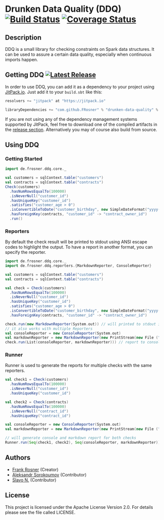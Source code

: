 # Drunken Data Quality (DDQ) [![Build Status](https://travis-ci.org/FRosner/drunken-data-quality.svg?branch=master)](https://travis-ci.org/FRosner/drunken-data-quality) [![Coverage Status](https://coveralls.io/repos/FRosner/drunken-data-quality/badge.svg?branch=master&service=github)](https://coveralls.io/github/FRosner/drunken-data-quality?branch=master)

## Description

DDQ is a small library for checking constraints on Spark data structures. It can be used to assure a certain data quality, especially when continuous imports happen.

## Getting DDQ [![Latest Release](https://img.shields.io/github/tag/FRosner/drunken-data-quality.svg?label=JitPack)](https://jitpack.io/#FRosner/drunken-data-quality)

In order to use DDQ, you can add it as a dependency to your project using [JitPack.io](https://jitpack.io/#FRosner/drunken-data-quality). Just add it to your `build.sbt` like this:

```scala
resolvers += "jitpack" at "https://jitpack.io"

libraryDependencies += "com.github.FRosner" % "drunken-data-quality" % "x.y.z"
```

If you are not using any of the dependency management systems supported by JitPack, feel free to download one of the compiled artifacts in the [release section](https://github.com/FRosner/drunken-data-quality/releases). Alternatively you may of course also build from source.

## Using DDQ

### Getting Started

```scala
import de.frosner.ddq.core._

val customers = sqlContext.table("customers")
val contracts = sqlContext.table("contracts")
Check(customers)
  .hasNumRowsEqualTo(100000)
  .isNeverNull("customer_id")
  .hasUniqueKey("customer_id")
  .satisfies("customer_age > 0")
  .isConvertibleToDate("customer_birthday", new SimpleDateFormat("yyyy-MM-dd"))
  .hasForeignKey(contracts, "customer_id" -> "contract_owner_id")
  .run()
```

### Reporters
By default the check result will be printed to stdout using ANSI escape codes to highlight the output. To have a report in another format, you can specify the reporter.
```scala
import de.frosner.ddq.core._
import de.frosner.ddq.reporters.{MarkdownReporter, ConsoleReporter}

val customers = sqlContext.table("customers")
val contracts = sqlContext.table("contracts")

val check = Check(customers)
  .hasNumRowsEqualTo(100000)
  .isNeverNull("customer_id")
  .hasUniqueKey("customer_id")
  .satisfies("customer_age > 0")
  .isConvertibleToDate("customer_birthday", new SimpleDateFormat("yyyy-MM-dd"))
  .hasForeignKey(contracts, "customer_id" -> "contract_owner_id")

check.run(new MarkdownReporter(System.out)) // will printed to stdout in Markdown format
// it also works with multiple Reporters
val consoleReporter = new ConsoleReporter(System.out)
val markdownReporter = new MarkdownReporter(new PrintStream(new File ("report.md"))
check.run(List(consoleReporter, markdownReporter))) // report to console and markdown file
```

### Runner
Runner is used to generate the reports for multiple checks with the same reporters.

```scala
val check1 = Check(customers)
  .hasNumRowsEqualTo(100000)
  .isNeverNull("customer_id")
  .hasUniqueKey("customer_id")

val check2 = Check(contracts)
  .hasNumRowsEqualTo(100000)
  .isNeverNull("contract_id")
  .hasUniqueKey("contract_id")

val consoleReporter = new ConsoleReporter(System.out)
val markdownReporter = new MarkdownReporter(new PrintStream(new File ("report.md"))

// will generate console and markdown report for both checks
Runner.run(Seq(check1, check2), Seq(consoleReporter, markdownReporter))
```

## Authors

- [Frank Rosner](https://github.com/FRosner) (Creator)
- [Aleksandr Sorokoumov](https://github.com/Gerrrr) (Contributor)
- [Slavo N.](https://github.com/mfsny) (Contributor)

## License

This project is licensed under the Apache License Version 2.0. For details please see the file called LICENSE.
